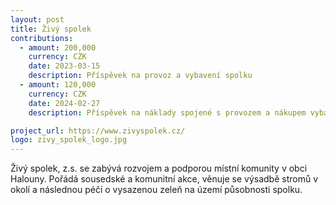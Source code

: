 ```yaml
---
layout: post
title: Živý spolek
contributions:
  - amount: 200,000
    currency: CZK
    date: 2023-03-15
    description: Příspěvek na provoz a vybavení spolku
  - amount: 120,000
    currency: CZK
    date: 2024-02-27
    description: Příspěvek na náklady spojené s provozem a nákupem vybavení spolku

project_url: https://www.zivyspolek.cz/
logo: zivy_spolek_logo.jpg
---
```


Živý spolek, z.s. se zabývá rozvojem a podporou místní komunity v obci Halouny. Pořádá sousedské a komunitní akce, věnuje se výsadbě stromů v okolí a následnou péči o vysazenou zeleň na území působnosti spolku.
